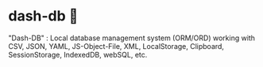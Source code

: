 # dash-db 📔
"Dash-DB" : Local database management system (ORM/ORD) working with CSV, JSON, YAML, JS-Object-File, XML, LocalStorage, Clipboard, SessionStorage, IndexedDB, webSQL, etc.
